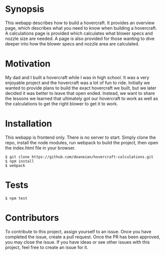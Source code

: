 # Synopsis
This webapp describes how to build a hovercraft.  It provides an overview page,
which describes what you need to know when building a hovercraft.  A calculations
page is provided which calculates what blower specs and nozzle size are needed.
A page is also provided for those wanting to dive deeper into how the blower specs
and nozzle area are calculated.

# Motivation
My dad and I built a hovercraft while I was in high school.  It was a very enjoyable
project and the hovercraft was a lot of fun to ride.  Initially we wanted to provide
plans to build the exact hovercraft we built, but we later decided it was better
to leave that open ended.  Instead, we want to share the lessons we learned that
ultimately got our hovercraft to work as well as the calculations to get the right
blower to get it to work.

# Installation
This webapp is frontend only.  There is no server to start.  Simply clone the repo,
install the node modules, run webpack to build the project, then open the index.html
file in your browser.

```
$ git clone https://github.com/doaneian/hovercraft-calculations.git
$ npm install
$ webpack
```

# Tests
```
$ npm test
```

# Contributors
To contribute to this project, assign yourself to an issue.  Once you have completed
the issue, create a pull request.  Once the PR has been approved, you may close the
issue.  If you have ideas or see other issues with this project, feel free to create
an issue for it.
